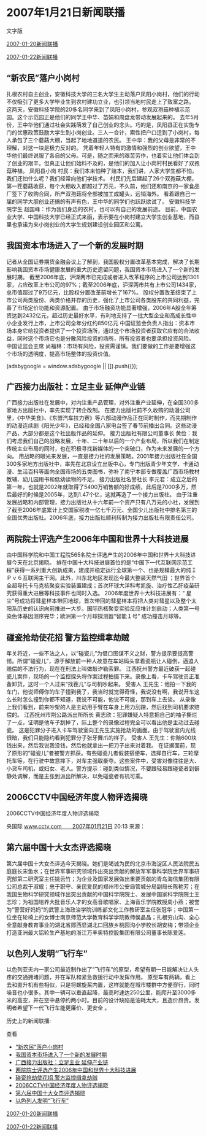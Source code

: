 







# 2007年1月21日新闻联播
 文字版








[2007-01-20新闻联播](/xinwenlianbo/20070120)


[2007-01-22新闻联播](/xinwenlianbo/20070122)





## “新农民”落户小岗村


扎根农村自主创业，安徽科技大学的三名大学生主动落户凤阳小岗村，他们的行动不仅吸引了更多大学毕业生到农村建功立业，也引领当地村民走上了致富之路。
这两天，安徽科技学院的20多名同学来到了凤阳小岗村，参观双孢菇种植示范园。这个示范园正是他们的同学王中华、苗娟和周盘龙带动发展起来的。
去年5月份，王中华他们通过社会实践萌发了自己创业的念头。巧的是，凤阳县正在实施专门的优惠政策鼓励大学生到小岗创业。三人一合计，索性把户口迁到了小岗村，每人承包了三个蘑菇大棚，当起了地地道道的农民。
王中华：我的父母是非常的不理解，对这一块是极力反对的。
凭着年轻人特有的激情和强烈的创业欲望，王中华他们最终说服了各自的父母。可是，随之而来的艰苦劳作，也着实让他们体会到了创业的艰辛。但真正让他们始料不及的，是他们的加入让小岗村村民看好了双孢菇种植。
凤阳县小岗 村民：我们本来怕种了赔本，我们讲，人家大学生都不怕，我们还怕什么呢？我们经常向他们学技术。
村民们先后建起了26个双孢菇大棚，第一茬蘑菇收获，每个大棚收入都超过了万元，不久前，他们还和南京的一家食品厂签下了收购合同，所产双孢菇将全部被加工成罐头，远销海外。
看着跟自己一届的同学大胆创业还搞的有声有色，王中华的同学们也跃跃欲试了。
安徽科技学院学生 赵国峰：作为我们身边的农村，也可以有自己的发展前途。
目前，中国农业大学、中国科技大学已经正式来函，表示要在小岗村建立大学生创业基地，而县里也承诺为来小岗创业的大学生规划建设创业园区和公寓。


## 我国资本市场进入了一个新的发展时期


记者从全国证券期货金融会议上了解到，我国股权分置改革基本完成，解决了长期影响我国资本市场健康发展的重大历史遗留问题，我国资本市场进入了一个新的发展时期。
截至2006年底，沪深两市已完成或者进入改革程序的上市公司达到1301家，占应改革上市公司的97%；截至2006年底，沪深两市共有上市公司1434家，总市值超过了9万亿元，比股权分置改革前增长了167%。
股权分置改革结束了上市公司两类股份、两类价格并存的历史，强化了上市公司各类股东的共同利益，完善了市场定价功能和资源配置。
由于市场融资功能显著增强，2006年A股全年筹资达到2432亿元，超过历史最好水平，有利地支持了一批大型企业和高成长性中小企业发行上市，上市公司全年分红约850亿元
中国证监会负责人指出：资本市场本身它给投资者提供了一个投资场所，通过这个市场投资者获取它应有的合法收益，同时这个市场它也是分散风险投资的场所，所有投资者也要承担投资风险。
中国证监会主席 尚福林：市场有风险，投资需谨慎。我们要做的工作是要增强这个市场的透明度，提高市场整体的投资价值。





 (adsbygoogle = window.adsbygoogle || []).push({});

 
## 广西接力出版社：立足主业 延伸产业链


广西接力出版社在发展中，对内注重产品管理，对外注重产业延伸，在全国300多家地方出版社中，率先实现了转企改制。
在接力出版社前不久收购的动漫公司里，《中华美食》、《东盟汽车拉力赛》等六部动漫作品正在同时制作，而先期制作的动漫连续剧《阳光少年》，已经和全国八家电台签了春节前播出合同。这些动漫产品，大部分都是这个社出版作品的延伸。
接力出版社有限公司董事长 黄俭：我们考虑我们自己的战略发展，十年、二十年以后的一个产业布局，所以我们在制定传统主业布局的同时，也在积极寻找新媒体的一个突破口，作为未来发展的一个方向。
用战略的眼光来发展，一直是接力社的发展策略。2001年接力出版社在全国300多家地方出版社中，率先在北京设立出版中心，专门出版青少年文学、卡通动漫、生活百科等面向全国市场的五类图书，弥补了南宁本部专做覆盖广西市场教材教辅、幼儿园用书和低幼读物的不足。
接力出版社名誉社长 李元君：成立之后的第一年，也就是2002年就取得了5400万销售额的好成绩，此后是7000多万，然后最好的时候是2005年，达到1.47个亿，这就再造了一个接力出版社。
由于注重发展战略和内部管理，接力出版社从十六年前一个资产只有八万元的小社，发展到了截至2006年底累计上交国家税收一亿七千万元、全国少儿出版社中排名第三的全国优秀出版社。2006年底，接力出版社顺利转制为接力出版社有限责任公司。


## 两院院士评选产生2006年中国和世界十大科技进展


由中国科学院和中国工程院565名院士评选产生的2006年中国和世界十大科技进展今天在北京揭晓。
排在中国十大科技进展首位的是“中国下一代互联网示范工程”获得一系列重大创新成果，建成并稳定运行全球第一个、也是规模最大的纯ＩＰｖ６互联网主干网。此外，川东北地区发现迄今最大整装天然气田 ；世界首个全超导托卡马克核聚变实验装置建成；首次环球大洋科考凯旋、治疗性乙肝疫苗研究获得重大进展等科技事件也同时入选。
2006年度世界十大科技进展有：“ 星尘”号成功将彗星样本带回地球，首次带回的彗星样本将把人类对彗星以及整个太阳系历史的认识向前推进一大步。国际热核聚变实验反应堆计划启动；人类第一号染色体基因测序完毕；欧洲第一个月球探测器“智能１号” 成功撞击月球等。


## 碰瓷抢劫使花招 警方监控缉拿劫贼


年关将近，一些不法之人，以“碰瓷儿”为借口图谋不义之财，警方提示要提高警惕。所谓“碰瓷儿”，源于解放前一种人故意在车站码头拿着瓷瓶让人碰倒，逼迫人赔偿的不法行为，现在在刑法上叫做敲诈勒索罪。
江西抚州警方最近破获一起碰瓷儿案件，现场的一个监控探头将作案过程拍摄下来。录像上看，卡车驾驶员正准备卸货，这时一个人过来“找茬儿”与司机吵起来。
受害人 王先生：他拍一下我的车门，他说师傅你的车子撞到我了，我当时就觉得奇怪，我说没有啊，我说开车这么长时怎么撞到你都不知道，我说不可能，他说不可能，那到车上去谈。
从录像上我们看到，前来吵架的人是主动用手臂在车身上用力刮蹭，然后找到司机要求赔偿的。
江西抚州市荆公路派出所所长 黄志欣：犯罪嫌疑人特意把自己的袖子撕烂了一点，证明是他车子刮掉了，际上整个的录像过程完全可以看出他是主动过去碰瓷。
这是犯罪分子进入卡车驾驶室向王先生实施抢劫的画面。由于驾驶室内光线很暗，我们只能隐约看到犯罪分子张牙舞爪的样子。
受害人 王先生：你赔600块钱出来，然后我说我没钱，然后他就拿出一把刀子出来对着我。
在证据面前，现了原形的“碰瓷儿”者被警方抓获。有些碰瓷儿者假装搭便车，选择自行车，三轮摩托车等，在行驶中故意摔下，对车主强取豪夺。这些案件中，受害对像往往是大、小货车司机，或妇女、老人。警方提示：碰到类似情况，不要跟轻易跟碰瓷者到僻静处调解，而是主张到派出所解决，以免碰瓷者有机可乘。


## 2006CCTV中国经济年度人物评选揭晓


2006CCTV中国经济年度人物评选揭晓 


央国际 www.cctv.com　　2007年01月21日 20:13 来源：


## 第六届中国十大女杰评选揭晓


第六届中国十大女杰评选今天揭晓。她们是竭诚为民的北京市海淀区人民法院民五庭庭长宋鱼水；在世界军事研究领域作出突出贡献的解放军军事科学院世界军事研究部第二研究室主任姚云竹；为企业及国家发展做出重要贡献的青岛海信集团有限公司总裁于淑珉；忠于职守、亲民爱民的郑州市公安局管城分局副局长陈艳芳；在我国生物科学研究领域作出突出贡献的中国科学院院士、发展中国家科学院院士王志珍；为祖国培养大批音乐人才的女高音歌唱家、上海音乐学院教授周小燕；被誉为“警营好妈妈”的武警上海政治学院训练部文化工作教研室主任张冠华；中国第一位坐在轮椅上的女博士南京师范大学教育科学学院教师侯晶晶；扎根穷山沟、全心全意献身教育事业的湖北省郧西显湖北口回族乡桃园沟小学校长胡安梅；带领企业打造亚洲最大铝轮生产基地的浙江万丰奥特控股集团有限公司董事长陈爱莲。


## 以色列人发明“飞行车”


以色列亚夫内一家公司最近制作出了“飞行车”的原型，希望有朝一日能解决让人头疼的交通拥堵问题，并在军队和紧急救援行动中发挥作用。
原型车有两辆，看上去和直升机有些相似，只是将螺旋桨内置，这样就能在城市楼群中方便穿行，同时噪音也小很多。其中一辆可以垂直起降，最高时速达250公里，能爬升至3000多米的高空，并在空中悬停约两小时。目前的设计缺陷是油耗太大，且造价昂贵。发明者希望下一代飞行车能更廉价、更安全 。






历史上的新闻联播:

 查看
 

* [“新农民”落户小岗村](#“新农民”落户小岗村)
* [我国资本市场进入了一个新的发展时期](#我国资本市场进入了一个新的发展时期)
* [广西接力出版社：立足主业 延伸产业链](#广西接力出版社：立足主业-延伸产业链)
* [两院院士评选产生2006年中国和世界十大科技进展](#两院院士评选产生2006年中国和世界十大科技进展)
* [碰瓷抢劫使花招 警方监控缉拿劫贼](#碰瓷抢劫使花招-警方监控缉拿劫贼)
* [2006CCTV中国经济年度人物评选揭晓](#2006cctv中国经济年度人物评选揭晓)
* [第六届中国十大女杰评选揭晓](#第六届中国十大女杰评选揭晓)
* [以色列人发明“飞行车”](#以色列人发明“飞行车”)






[2007-01-20新闻联播](/xinwenlianbo/20070120)


[2007-01-22新闻联播](/xinwenlianbo/20070122)



